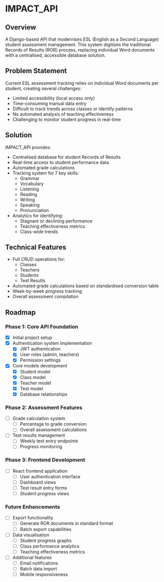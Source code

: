 # IMPACT_API

## Overview
A Django-based API that modernises ESL (English as a Second Language) student assessment management. This system digitises the traditional Records of Results (ROR) process, replacing individual Word documents with a centralised, accessible database solution.

## Problem Statement
Current ESL assessment tracking relies on individual Word documents per student, creating several challenges:
- Limited accessibility (local access only)
- Time-consuming manual data entry
- Difficult to track trends across classes or identify patterns
- No automated analysis of teaching effectiveness
- Challenging to monitor student progress in real-time

## Solution
IMPACT_API provides:
- Centralised database for student Records of Results
- Real-time access to student performance data
- Automated grade calculations
- Tracking system for 7 key skills:
  - Grammar
  - Vocabulary
  - Listening
  - Reading
  - Writing
  - Speaking
  - Pronunciation
- Analytics for identifying:
  - Stagnant or declining performance
  - Teaching effectiveness metrics
  - Class-wide trends

## Technical Features
- Full CRUD operations for:
  - Classes
  - Teachers
  - Students
  - Test Results
- Automated grade calculations based on standardised conversion table
- Week-by-week progress tracking
- Overall assessment compilation

## Roadmap

### Phase 1: Core API Foundation
- [x] Initial project setup
- [x] Authentication system implementation
  - [x] JWT authentication
  - [x] User roles (admin, teachers)
  - [x] Permission settings
- [x] Core models development
  - [x] Student model
  - [x] Class model
  - [x] Teacher model
  - [x] Test model
  - [x] Database relationships

### Phase 2: Assessment Features
- [ ] Grade calculation system
  - [ ] Percentage to grade conversion
  - [ ] Overall assessment calculations
- [ ] Test results management
  - [ ] Weekly test entry endpoints
  - [ ] Progress monitoring

### Phase 3: Frontend Development
- [ ] React frontend application
  - [ ] User authentication interface
  - [ ] Dashboard views
  - [ ] Test result entry forms
  - [ ] Student progress views

### Future Enhancements
- [ ] Export functionality
  - [ ] Generate ROR documents in standard format
  - [ ] Batch export capabilities
- [ ] Data visualisation
  - [ ] Student progress graphs
  - [ ] Class performance analytics
  - [ ] Teaching effectiveness metrics
- [ ] Additional features
  - [ ] Email notifications
  - [ ] Batch data import
  - [ ] Mobile responsiveness